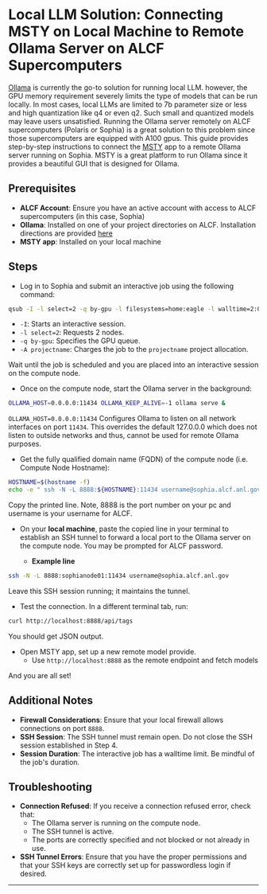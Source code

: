 # Local LLM Solution: Connecting MSTY on Local Machine to Remote Ollama Server on ALCF Supercomputers

[Ollama](https://ollama.ai/) is currently the go-to solution for running local LLM. however, the GPU memory requirement severely limits the type of models that can be run locally.
In most cases, local LLMs are limited to 7b parameter size or less and high quantization like q4 or even q2. Such small and quantized models may leave users unsatisfied.
Running the Ollama server remotely on ALCF supercomputers (Polaris or Sophia) is a great solution to this problem since those supercomputers are equipped with A100 gpus.
This guide provides step-by-step instructions to connect the [MSTY](https://msty.app/) app to a remote Ollama server running on Sophia. MSTY is a great platform to run Ollama since it provides a beautiful GUI that is designed for Ollama.



## Prerequisites

- **ALCF Account**: Ensure you have an active account with access to ALCF supercomputers (in this case, Sophia)
- **Ollama**: Installed on one of your project directories on ALCF. Installation directions are provided [here](https://github.com/fbhuiyan2/Remote-Ollama-server-on-ALCF-HPC-for-local-LLM/blob/main/Install%20Ollama%20on%20ALCF%20HPC.md)
- **MSTY app**: Installed on your local machine

## Steps

- Log in to Sophia and submit an interactive job using the following command:

```bash
qsub -I -l select=2 -q by-gpu -l filesystems=home:eagle -l walltime=2:00:00 -A projectname
```

  - `-I`: Starts an interactive session.
  - `-l select=2`: Requests 2 nodes.
  - `-q by-gpu`: Specifies the GPU queue.
  - `-A projectname`: Charges the job to the `projectname` project allocation.

Wait until the job is scheduled and you are placed into an interactive session on the compute node.


- Once on the compute node, start the Ollama server in the background:

```bash
OLLAMA_HOST=0.0.0.0:11434 OLLAMA_KEEP_ALIVE=-1 ollama serve &
```

`OLLAMA_HOST=0.0.0.0:11434` Configures Ollama to listen on all network interfaces on port `11434`. This overrides the default 127.0.0.0 which does not listen to outside networks and thus, cannot be used for remote Ollama purposes.


- Get the fully qualified domain name (FQDN) of the compute node (i.e. Compute Node Hostname):

```bash
HOSTNAME=$(hostname -f)
echo -e " ssh -N -L 8888:${HOSTNAME}:11434 username@sophia.alcf.anl.gov"
```

Copy the printed line. Note, 8888 is the port number on your pc and username is your username for ALCF.

- On your **local machine**, paste the copied line in your terminal to establish an SSH tunnel to forward a local port to the Ollama server on the compute node. You may be prompted for ALCF password.

  - **Example line**

```bash
ssh -N -L 8888:sophianode01:11434 username@sophia.alcf.anl.gov
```

Leave this SSH session running; it maintains the tunnel.

- Test the connection. In a different terminal tab, run:

```bash
curl http://localhost:8888/api/tags
```

You should get JSON output.

- Open MSTY app, set up a new remote model provide.
  - Use `http://localhost:8888` as the remote endpoint and fetch models

And you are all set!


## Additional Notes

- **Firewall Considerations**: Ensure that your local firewall allows connections on port `8888`.
- **SSH Session**: The SSH tunnel must remain open. Do not close the SSH session established in Step 4.
- **Session Duration**: The interactive job has a walltime limit. Be mindful of the job's duration.

## Troubleshooting

- **Connection Refused**: If you receive a connection refused error, check that:
  - The Ollama server is running on the compute node.
  - The SSH tunnel is active.
  - The ports are correctly specified and not blocked or not already in use.
- **SSH Tunnel Errors**: Ensure that you have the proper permissions and that your SSH keys are correctly set up for passwordless login if desired.


---
